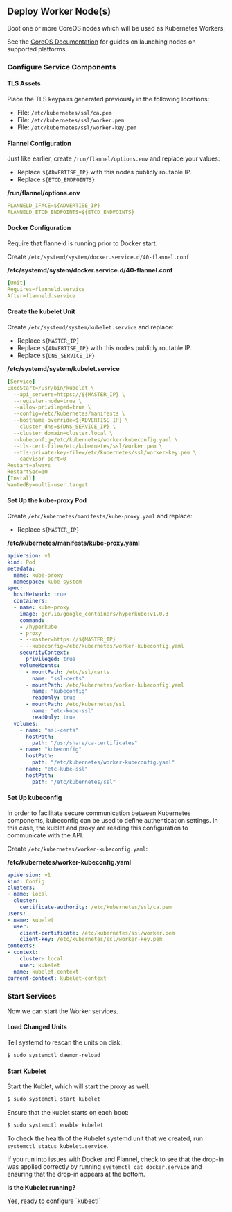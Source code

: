 ## Deploy Worker Node(s)

Boot one or more CoreOS nodes which will be used as Kubernetes Workers.

See the [CoreOS Documentation](https://coreos.com/os/docs/latest/) for guides on launching nodes on supported platforms.

### Configure Service Components

#### TLS Assets

Place the TLS keypairs generated previously in the following locations:

* File: `/etc/kubernetes/ssl/ca.pem`
* File: `/etc/kubernetes/ssl/worker.pem`
* File: `/etc/kubernetes/ssl/worker-key.pem`

#### Flannel Configuration

Just like earlier, create `/run/flannel/options.env` and replace your values:


* Replace `${ADVERTISE_IP}` with this nodes publicly routable IP.
* Replace `${ETCD_ENDPOINTS}`

**/run/flannel/options.env**

```yaml
FLANNELD_IFACE=${ADVERTISE_IP}
FLANNELD_ETCD_ENDPOINTS=${ETCD_ENDPOINTS}
```

#### Docker Configuration

Require that flanneld is running prior to Docker start.

Create `/etc/systemd/system/docker.service.d/40-flannel.conf`

**/etc/systemd/system/docker.service.d/40-flannel.conf**

```yaml
[Unit]
Requires=flanneld.service
After=flanneld.service
```

#### Create the kubelet Unit

Create `/etc/systemd/system/kubelet.service` and replace: 

* Replace `${MASTER_IP}`
* Replace `${ADVERTISE_IP}` with this nodes publicly routable IP.
* Replace `${DNS_SERVICE_IP}`

**/etc/systemd/system/kubelet.service**

```yaml
[Service]
ExecStart=/usr/bin/kubelet \
  --api_servers=https://${MASTER_IP} \
  --register-node=true \
  --allow-privileged=true \
  --config=/etc/kubernetes/manifests \
  --hostname-override=${ADVERTISE_IP} \
  --cluster_dns=${DNS_SERVICE_IP} \
  --cluster_domain=cluster.local \
  --kubeconfig=/etc/kubernetes/worker-kubeconfig.yaml \
  --tls-cert-file=/etc/kubernetes/ssl/worker.pem \
  --tls-private-key-file=/etc/kubernetes/ssl/worker-key.pem \
  --cadvisor-port=0
Restart=always
RestartSec=10
[Install]
WantedBy=multi-user.target
```

#### Set Up the kube-proxy Pod

Create `/etc/kubernetes/manifests/kube-proxy.yaml` and replace:

* Replace `${MASTER_IP}`

**/etc/kubernetes/manifests/kube-proxy.yaml**

```yaml
apiVersion: v1
kind: Pod
metadata:
  name: kube-proxy
  namespace: kube-system
spec:
  hostNetwork: true
  containers:
  - name: kube-proxy
    image: gcr.io/google_containers/hyperkube:v1.0.3
    command:
    - /hyperkube
    - proxy
    - --master=https://${MASTER_IP}
    - --kubeconfig=/etc/kubernetes/worker-kubeconfig.yaml
    securityContext:
      privileged: true
    volumeMounts:
      - mountPath: /etc/ssl/certs
        name: "ssl-certs"
      - mountPath: /etc/kubernetes/worker-kubeconfig.yaml
        name: "kubeconfig"
        readOnly: true
      - mountPath: /etc/kubernetes/ssl
        name: "etc-kube-ssl"
        readOnly: true
  volumes:
    - name: "ssl-certs"
      hostPath:
        path: "/usr/share/ca-certificates"
    - name: "kubeconfig"
      hostPath:
        path: "/etc/kubernetes/worker-kubeconfig.yaml"
    - name: "etc-kube-ssl"
      hostPath:
        path: "/etc/kubernetes/ssl"
```

#### Set Up kubeconfig

In order to facilitate secure communication between Kubernetes components, kubeconfig can be used to define authentication settings. In this case, the kublet and proxy are reading this configuration to communicate with the API.

Create `/etc/kubernetes/worker-kubeconfig.yaml`:

**/etc/kubernetes/worker-kubeconfig.yaml**

```yaml
apiVersion: v1
kind: Config
clusters:
- name: local
  cluster:
    certificate-authority: /etc/kubernetes/ssl/ca.pem
users:
- name: kubelet
  user:
    client-certificate: /etc/kubernetes/ssl/worker.pem
    client-key: /etc/kubernetes/ssl/worker-key.pem
contexts:
- context:
    cluster: local
    user: kubelet
  name: kubelet-context
current-context: kubelet-context
```

### Start Services

Now we can start the Worker services.

#### Load Changed Units

Tell systemd to rescan the units on disk:

```sh
$ sudo systemctl daemon-reload
```

#### Start Kubelet

Start the Kublet, which will start the proxy as well.

```sh
$ sudo systemctl start kubelet
```

Ensure that the kublet starts on each boot:

```sh
$ sudo systemctl enable kubelet
```

To check the health of the Kubelet systemd unit that we created, run `systemctl status kubelet.service`.

If you run into issues with Docker and Flannel, check to see that the drop-in was applied correctly by running `systemctl cat docker.service` and ensuring that the drop-in appears at the bottom.

<div class="co-m-docs-next-step">
  <p><strong>Is the Kubelet running?</strong></p>
  <a href="configure-kubectl.md" class="btn btn-primary btn-icon-right"  data-category="Docs Next" data-event="Kubernetes: kubectl">Yes, ready to configure `kubectl`</a>
</div>
